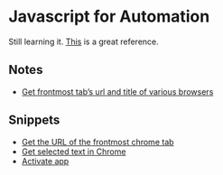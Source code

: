 # Javascript for Automation
Still learning it. [This](https://github.com/JXA-Cookbook/JXA-Cookbook/wiki/Foreword) is a great reference.

## Notes
- [Get frontmost tab’s url and title of various browsers](https://www.alfredforum.com/topic/2013-how-to-get-frontmost-tab%E2%80%99s-url-and-title-of-various-browsers/)

## Snippets
- [Get the URL of the frontmost chrome tab](https://gist.github.com/3cc4a47575c4173410a65f7b2b2904df)
- [Get selected text in Chrome](https://gist.github.com/f6d6696613f898e71ef3506706c04b61)
- [Activate app](https://gist.github.com/fc166423210a8ee67b7072dc5dc7c0d7)